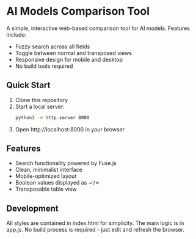 # AI Models Comparison Tool

A simple, interactive web-based comparison tool for AI models. Features include:
- Fuzzy search across all fields
- Toggle between normal and transposed views
- Responsive design for mobile and desktop
- No build tools required

## Quick Start

1. Clone this repository
2. Start a local server:
   ```bash
   python3 -m http.server 8000
   ```
3. Open http://localhost:8000 in your browser

## Features
- Search functionality powered by Fuse.js
- Clean, minimalist interface
- Mobile-optimized layout
- Boolean values displayed as ✓/✗
- Transposable table view

## Development
All styles are contained in index.html for simplicity. The main logic is in app.js.
No build process is required - just edit and refresh the browser. 